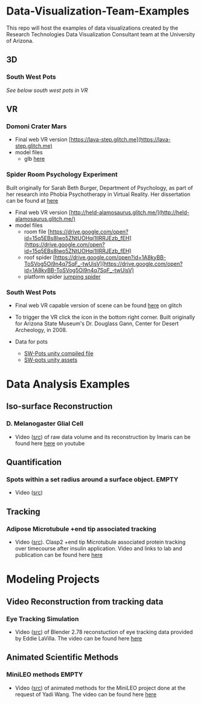 # Data-Visualization-Team-Examples
This repo will host the examples of data visualizations created by the Research Technologies Data Visualization Consultant team at the University of Arizona.

## 3D


### South West Pots

*See below south west pots in VR*

## VR

### Domoni Crater Mars

* Final web VR version [https://lava-step.glitch.me](https://lava-step.glitch.me)
* model files 
  * glb [here](https://drive.google.com/open?id=1fN75AnQdRZNmgPuQZZMYTtzLDAnaOCA6)
  
  
### Spider Room Psychology Experiment
Built originally for Sarah Beth Burger, Department of Psychology, as part of her research into Phobia Psychotherapy in Virtual Reality.  Her dissertation can be found at [here](https://repository.arizona.edu/bitstream/handle/10150/222891/azu_etd_12052_sip1_m.pdf?sequence=1&isAllowed=y)

* Final web VR version [http://held-alamosaurus.glitch.me/](http://held-alamosaurus.glitch.me/)
* model files
  * room file [https://drive.google.com/open?id=15q5EBs8lwo5ZNtUOHqi1IlRRJEzb_fEH](https://drive.google.com/open?id=15q5EBs8lwo5ZNtUOHqi1IlRRJEzb_fEH)
  * roof spider [https://drive.google.com/open?id=1A8kyBB-ToSVog5Oi9n4q7SqF_-twUisV](https://drive.google.com/open?id=1A8kyBB-ToSVog5Oi9n4q7SqF_-twUisV)
  * platform spider [jumping spider](https://drive.google.com/open?id=1aWFmB6U2iQQBJcVSqXuU6W4yq3Ga3Ium)

### South West Pots

* Final web VR capable version of scene can be found [here](https://jewel-dingo.glitch.me) on glitch
* To trigger the VR click the icon in the bottom right corner.  Built originally for Arizona State Museum's Dr. Douglass Gann, Center for Desert Archeology, in 2008.

* Data for pots 
  * [SW-Pots unity compiled file](https://drive.google.com/drive/folders/15X2RFoWnB7OCphnI6eU6I5GFCBrPQgx5?usp=sharing)
  * [SW-pots unity assets](https://drive.google.com/open?id=1YRVeARvfWSjvlJXniAM7Ag2USGwxo81T)

# Data Analysis Examples
## Iso-surface Reconstruction
### D. Melanogaster Glial Cell
* Video ([src](https://drive.google.com/file/d/1nWcNAZb27FrBRhQP7XItD23cr3lMUD9r/view?usp=sharing)) of raw data volume and its reconstruction by Imaris can be found here [here](https://youtu.be/mmG_22AdiqI) on youtube

## Quantification
### Spots within a set radius around a surface object. EMPTY
* Video ([src]())

## Tracking
### Adipose Microtubule +end tip associated tracking
* Video ([src](https://drive.google.com/file/d/1qpThDGqehlAxy3K0h8kYungXqsaSdxpy/view?usp=sharing)).  Clasp2 +end tip Microtubule associated protein tracking over timecourse after insulin application. Video and links to lab and publication can be found here [here](https://youtu.be/fCsVCzbcEZo)

# Modeling Projects
## Video Reconstruction from tracking data
### Eye Tracking Simulation
* Video ([src](https://drive.google.com/file/d/1v2dpWdCjkt0iwoDJuW7DSlLAFB6_ra6H/view?usp=sharing)) of Blender 2.78 reconstuction of eye tracking data provided by Eddie LaVilla.  The video can be found here [here](https://youtu.be/KBwWLkjP2QE)

## Animated Scientific Methods
### MiniLEO methods EMPTY
* Video ([src]()) of animated methods for the MiniLEO project done at the request of Yadi Wang.  The video can be found here [here]()
